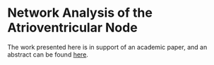 # Network Analysis of the Atrioventricular Node

The work presented here is in support of an academic paper, and an abstract can be found [here](https://doi.org/10.1016/j.bpj.2023.11.2779).
